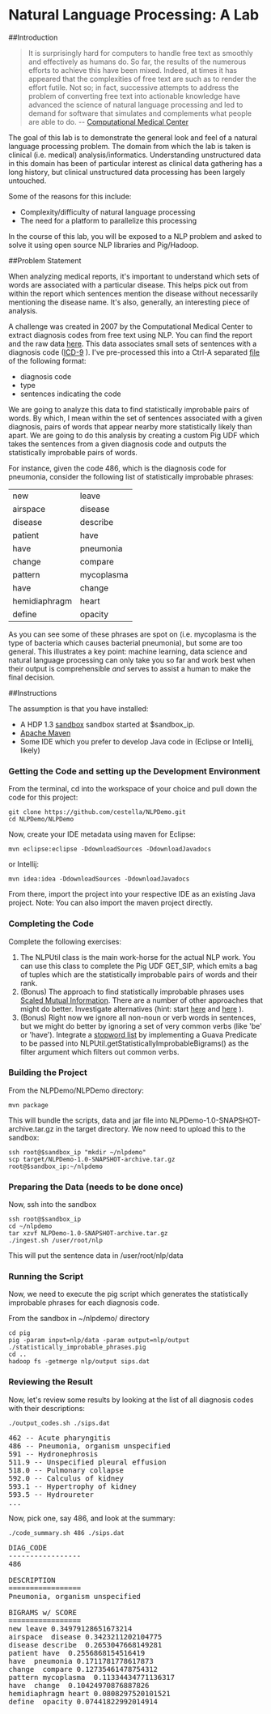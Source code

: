 Natural Language Processing: A Lab
=========

##Introduction

> It is surprisingly hard for computers to handle free text as smoothly
> and effectively as humans do. So far, the results of the numerous
> efforts to achieve this have been mixed. Indeed, at times it has
> appeared that the complexities of free text are such as to render the
> effort futile. Not so; in fact, successive attempts to address the
> problem of converting free text into actionable knowledge have advanced
> the science of natural language processing and led to demand for
> software that simulates and complements what people are able to do. 
-- [Computational Medical Center](http://computationalmedicine.org/challenge/previous)

The goal of this lab is to demonstrate the general look and feel of a
natural language processing problem.  The domain from which the lab is
taken is clinical (i.e. medical) analysis/informatics.  Understanding
unstructured data in this domain has been of particular interest as
 clinical data gathering has a long history, but clinical unstructured 
data processing has been largely untouched. 


Some of the reasons for this include:
* Complexity/difficulty of natural language processing
* The need for a platform to parallelize this processing

In the course of this lab, you will be exposed to a NLP problem and
asked to solve it using open source NLP libraries and Pig/Hadoop.

##Problem Statement

When analyzing medical reports, it's important to understand which sets
of words are associated with a particular disease. This helps pick out
from within the report which sentences mention the disease without
necessarily mentioning the disease name.  It's also, generally, an
interesting piece of analysis.

A challenge was created in 2007 by the Computational Medical Center to
extract diagnosis codes from free text using NLP.  You can find the
report and the raw data
[here](http://computationalmedicine.org/challenge/previous).
This data associates small sets of sentences with a diagnosis code 
([ICD-9](http://en.wikipedia.org/wiki/Diagnosis_code) ).  I've
pre-processed this into a Ctrl-A separated
[file](https://raw.github.com/cestella/NLPDemo/solution/NLPDemo/src/main/data/sentences.dat) of the following format:
* diagnosis code
* type
* sentences indicating the code

We are going to analyze this data to find statistically improbable pairs
of words.  By which, I mean within the set of sentences associated with
a given diagnosis, pairs of words that appear nearby more statistically
likely than apart.  We are going to do this analysis by creating a
custom Pig UDF which takes the sentences from a given diagnosis code and
outputs the statistically improbable pairs of words.

For instance, given the code 486, which is the diagnosis code for
pneumonia, consider the following list of statistically improbable
phrases:
<table>
<tr><td>new</td><td>leave</td></tr>
<tr><td>airspace</td><td>disease</td></tr>
<tr><td>disease</td><td>describe</td></tr> 
<tr><td>patient</td><td>have</td></tr> 
<tr><td>have</td><td>pneumonia</td></tr> 
<tr><td>change</td><td>compare</td></tr> 
<tr><td>pattern</td><td>mycoplasma</td></tr> 
<tr><td>have</td><td>change</td></tr> 
<tr><td>hemidiaphragm</td><td>heart</td></tr> 
<tr><td>define</td><td>opacity</td></tr>
</table> 

As you can see some of these phrases are spot on (i.e. mycoplasma is
the type of bacteria which causes bacterial pneumonia), but some are
too general.  This illustrates a key point: machine learning, data
science and natural language processing can only take you so far and
work best when their output is comprehensible *and* serves to assist a
human to make the final decision.

##Instructions

The assumption is that you have installed:
* A HDP 1.3 [sandbox](http://hortonworks.com/products/hortonworks-sandbox/) sandbox started at $sandbox_ip.
* [Apache Maven](http://maven.apache.org)
* Some IDE which you prefer to develop Java code in (Eclipse or
  Intellij, likely)

### Getting the Code and setting up the Development Environment
From the terminal, cd into the workspace of your choice and pull down
the code for this project:

	git clone https://github.com/cestella/NLPDemo.git
	cd NLPDemo/NLPDemo

Now, create your IDE metadata using maven for Eclipse:

	mvn eclipse:eclipse -DdownloadSources -DdownloadJavadocs

or Intellij:

	mvn idea:idea -DdownloadSources -DdownloadJavadocs

From there, import the project into your respective IDE as an existing
Java project.  Note: You can also import the maven project directly.

### Completing the Code

Complete the following exercises:

1. The NLPUtil class is the main work-horse for the actual NLP work.  You
can use this class to complete the Pig UDF GET_SIP, which emits a bag of
tuples which are the statistically improbable pairs of words and their
rank. 
2. (Bonus) The approach to find statistically improbable phrases uses
  [Scaled Mutual
Information](http://matpalm.com/blog/2011/10/22/collocations_1/).  There
are a number of other approaches that might do better.  Investigate
alternatives (hint: start
[here](http://matpalm.com/blog/2011/11/05/collocations_2/) and
[here](http://tdunning.blogspot.com/2008/03/surprise-and-coincidence.html)
).
3. (Bonus) Right now we ignore all non-noun or verb words in sentences, but we might do better by ignoring a set of very common verbs (like 'be' or 'have').  Integrate a [stopword list](http://en.wikipedia.org/wiki/Stop_words) by implementing a Guava Predicate to be passed into NLPUtil.getStatisticallyImprobableBigrams() as the filter argument which filters out common verbs.

### Building the Project
From the NLPDemo/NLPDemo directory:

	mvn package

This will bundle the scripts, data and jar file into
NLPDemo-1.0-SNAPSHOT-archive.tar.gz in the target directory.
We now need to upload this to the sandbox:

	ssh root@$sandbox_ip "mkdir ~/nlpdemo"
	scp target/NLPDemo-1.0-SNAPSHOT-archive.tar.gz root@$sandbox_ip:~/nlpdemo


### Preparing the Data (needs to be done once)

Now, ssh into the sandbox

	ssh root@$sandbox_ip
	cd ~/nlpdemo
	tar xzvf NLPDemo-1.0-SNAPSHOT-archive.tar.gz
	./ingest.sh /user/root/nlp

This will put the sentence data in /user/root/nlp/data

### Running the Script

Now, we need to execute the pig script which generates the statistically
improbable phrases for each diagnosis code.

From the sandbox in ~/nlpdemo/ directory

	cd pig
	pig -param input=nlp/data -param output=nlp/output ./statistically_improbable_phrases.pig
	cd ..
	hadoop fs -getmerge nlp/output sips.dat

### Reviewing the Result

Now, let's review some results by looking at the list of all diagnosis
codes with their descriptions:

	./output_codes.sh ./sips.dat

<pre>
462 -- Acute pharyngitis
486 -- Pneumonia, organism unspecified
591 -- Hydronephrosis
511.9 -- Unspecified pleural effusion
518.0 -- Pulmonary collapse
592.0 -- Calculus of kidney
593.1 -- Hypertrophy of kidney
593.5 -- Hydroureter
...
</pre>

Now, pick one, say 486, and look at the summary:

	./code_summary.sh 486 ./sips.dat

<pre>
DIAG_CODE
-----------------
486

DESCRIPTION
=================
Pneumonia, organism unspecified

BIGRAMS w/ SCORE
=================
new leave 0.34979128651673214
airspace  disease 0.3423211202104775
disease describe  0.2653047668149281
patient have  0.2556868154516419
have  pneumonia 0.1711781778617873
change  compare 0.12735461478754312
pattern mycoplasma  0.11334434771136317
have  change  0.10424970876887826
hemidiaphragm heart 0.0808297520101521
define  opacity 0.07441822992014914
</pre>
